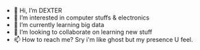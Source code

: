 - 👋 Hi, I’m DEXTER
- 👀 I’m interested in computer stuffs & electronics
- 🌱 I’m currently learning big data
- 💞️ I’m looking to collaborate on learning new stuff
- 📫 How to reach me? Sry i'm like ghost but my presence U feel.

<!---
d3xt3r-v0ldem0r7/d3xt3r-v0ldem0r7 is a ✨ special ✨ repository because its `README.md` (this file) appears on your GitHub profile.
You can click the Preview link to take a look at your changes.
--->
